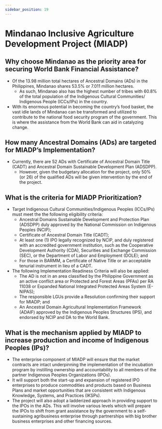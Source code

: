 ```yaml
---
sidebar_position: 19
---
```



# Mindanao Inclusive Agriculture Development Project (MIADP)

## Why choose Mindanao as the priority area for securing World Bank Financial Assistance?

- Of the 13.98 million total hectares of Ancestral Domains (ADs) in the Philippines, Mindanao shares 53.5% or 7.011 million hectares.
  - As such, Mindanao also has the highest number of tribes with 60.8% of the total population of the Indigenous Cultural Communities/ Indigenous People (ICCs/IPs) in the country.
- With its enormous potential in becoming the country’s food basket,  the vast idle lands of Mindanao can be transformed and utilized to contribute to the national food security program of the government. This is where the assistance from the World Bank can aid in catalyzing change.

## How many Ancestral Domains (ADs) are targeted for MIADP’s Implementation?

- Currently, there are 52 ADs with Certificate of Ancestral Domain Title (CADT) and Ancestral Domain Sustainable Development Plan (ADSDPP).
  - However, given the budgetary allocation for the project, only 50% (or 26) of the qualified ADs will be given intervention by the end of the project.


## What is the criteria for MIADP Prioritization?

- Target Indigenous Cultural Communities/Indigenous Peoples (ICCs/IPs) must meet the the following eligibility criteria:
  - Ancestral Domains Sustainable Development and Protection Plan (ADSDPP) duly approved by the National Commission on Indigenous Peoples (NCIP);
  - Certificate of Ancestral Domain Title (CADT);
  - At least one (1) IPO legally recognized by NCIP, and duly registered with an accredited government institution, such as the Cooperative Development Authority (CDA), Securities and Exchange Commission (SEC), or the Department of Labor and Employment (DOLE); and
  - For those in BARMM, a Certificate of Native Title or an acceptable tenurial instrument in lieu of a CADT.
- The following Implementation Readiness Criteria will also be applied:
  - The AD is not in an area classified by the Philippine Government as an active conflict area or  Protected and Forest Areas (PFAs) per RA 11038 or Expanded National Integrated Protected Areas System (E-NIPAS);
  - The responsible LGUs provide a Resolution confirming their support for MIADP; and
  - An Ancestral Domain Agricultural Implementation Framework (ADAIF) approved by the Indigenous Peoples Structures (IPS), and endorsed by NCIP and DA to the World Bank.
  
## What is the mechanism applied by MIADP to increase production and income of Indigenous Peoples (IPs)? 

- The enterprise component of MIADP will ensure that the market contracts are intact underpinning the implementation of the incubation program by instilling ownership and accountability to all members of the partner Indigenous Peoples Organizations (IPOs).
- It will support both the start-up and expansion of registered IPO enterprises to produce commodities and products based on Business Plans  and market opportunities that are consistent with Indigenous Knowledge, Systems, and Practices (IKSPs).
- The project will also adopt a ladderized approach in providing support to the IPOs in the ADs. This will involve various levels which will prepare the IPOs to shift from grant assistance by the government to a self-sustaining agribusiness enterprise through partnerships with big brother business enterprises and other financing sources.
